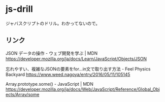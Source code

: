 # js-drill
ジャバスクリプトのドリル。わかってないので。

## リンク

JSON データの操作 - ウェブ開発を学ぶ | MDN
https://developer.mozilla.org/ja/docs/Learn/JavaScript/Objects/JSON

忘れやすい、複雑なJSONの要素をfor...in文で取り出す方法 - Feel Physics Backyard
https://www.weed.nagoya/entry/2016/05/11/105145

Array.prototype.some() - JavaScript | MDN
https://developer.mozilla.org/ja/docs/Web/JavaScript/Reference/Global_Objects/Array/some